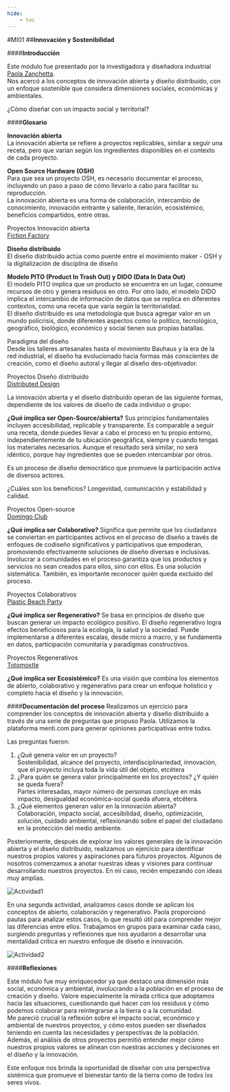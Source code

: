 ```yaml
---
hide:
    - toc
---
```


#MI01
##**Innovación y Sostenibilidad**

####**Introducción**

Este módulo fue presentado por la investigadora y diseñadora industrial [Paola Zanchetta](https://distributeddesign.eu/talent/paola-zanchetta/). <br> 
Nos acercó a los conceptos de innovación abierta y diseño distribuido, con un enfoque sostenible que considera dimensiones sociales, económicas y ambientales. 

¿Cómo diseñar con un impacto social y territorial?

####**Glosario**

**Innovación abierta** <br> 
La innovación abierta se refiere a proyectos replicables, similar a seguir una receta, pero que varían según los ingredientes disponibles en el contexto de cada proyecto. 

**Open Source Hardware (OSH)** <br> 
Para que sea un proyecto OSH, es necesario documentar el proceso, incluyendo un paso a paso de cómo llevarlo a cabo para facilitar su reproducción. <br> 
La innovación abierta es una forma de colaboración, intercambio de conocimiento, innovación entrante y saliente, iteración, ecosistémico, beneficios compartidos, entre otras. 

Proyectos Innovación abierta <br> 
[Fiction Factory](https://www.fictionfactory.nl/en/)

**Diseño distribuido** <br> 
El diseño distribuido actúa como puente entre el movimiento maker - OSH y la digitalización de disciplina de diseño 

**Modelo PITO (Product In Trash Out) y DIDO (Data In Data Out)** <br> 
El modelo PITO implica que un producto se encuentra en un lugar, consume recursos de otro y genera residuos en otro. Por otro lado, el modelo DIDO implica el intercambio de información de datos que se replica en diferentes contextos, como una receta que varía según la territorialidad. <br> 
El diseño distribuido es una metodología que busca agregar valor en un mundo policrisis, donde diferentes aspectos como lo político, tecnológico, geográfico, biológico, económico y social tienen sus propias batallas.

Paradigma del diseño <br> 
Desde los talleres artesanales hasta el movimiento Bauhaus y la era de la red industrial, el diseño ha evolucionado hacia formas más conscientes de creación, como el diseño autoral y llegar al diseño des-objetivador. 

Proyectos Diseño distribuido <br> 
[Distributed Design](https://distributeddesign.eu/)

La innovación abierta y el diseño distribuido operan de las siguiente formas, dependiente de los valores de diseño de cada individuo o grupo: 

**¿Qué implica ser Open-Source/abierta?**
Sus principios fundamentales incluyen accesibilidad, replicable y transparente. Es comparable a seguir una receta, donde puedes llevar a cabo el proceso en tu propio entorno, independientemente de tu ubicación geográfica, siempre y cuando tengas los materiales necesarios. Aunque el resultado será similar, no será idéntico, porque hay ingredientes que se pueden intercambiar por otros. 

Es un proceso de diseño democrático que promueve la participación activa de diversos actores. 

¿Cuáles son los beneficios? Longevidad, comunicación y estabilidad y calidad. 

Proyectos Open-source <br> 
[Domingo Club](https://domingoclub.com/)

**¿Qué implica ser Colaborativo?**
Significa que permite que lxs ciudadanxs se conviertan en participantes activos en el proceso de diseño a través de enfoques de codiseño significativos y participativos que empoderan, promoviendo efectivamente soluciones de diseño diversas e inclusivas. 
Involucrar a comunidades en el proceso garantiza que los productos y servicios no sean creados para ellos, sino con ellos. Es una solución sistemática. También, es importante reconocer quién queda excluido del proceso. 

Proyectos Colaborativos <br> 
[Plastic Beach Party](https://www.plasticbeachparty.com/)

**¿Qué implica ser Regenerativo?**
Se basa en principios de diseño que buscan generar un impacto ecológico positivo. El diseño regenerativo logra efectos beneficiosos para la ecología, la salud y la sociedad. Puede implementarse a diferentes escalas, desde micro a macro, y se fundamenta en datos, participación comunitaria y paradigmas constructivos. 

Proyectos Regenerativos <br> 
[Totomoxtle](https://www.fernandolaposse.com/totomoxle)

**¿Qué implica ser Ecosistémico?**
Es una visión que combina los elementos de abierto, colaborativo y regenerativo para crear un enfoque holístico y completo hacia el diseño y la innovación.


####**Documentación del proceso**
Realizamos un ejercicio para comprender los conceptos de innovación abierta y diseño distribuido a través de una serie de preguntas que propuso Paola. Utilizamos la plataforma menti.com para generar opiniones participativas entre todxs. 

Las preguntas fueron: <br>
1. ¿Qué genera valor en un proyecto? <br>
Sostenibilidad, alcance del proyecto, interdisciplinariedad, innovación, que el proyecto incluya toda la vida útil del objeto, etcétera <br>
2. ¿Para quién se genera valor principalmente en los proyectos? ¿Y quién se queda fuera? <br>
Partes interesadas, mayor número de personas concluye en más impacto, desigualdad económica-social queda afuera, etcétera. <br>
3. ¿Qué elementos generan valor en la innovación abierta? <br>
Colaboración, impacto social, accesibilidad, diseño, optimización, solución, cuidado ambiental, reflexionando sobre el papel del ciudadano en la protección del medio ambiente. 


Posteriormente, después de explorar los valores generales de la innovación abierta y el diseño distribuido, realizamos un ejercicio para identificar nuestros propios valores y aspiraciones para futuros proyectos. Algunos de nosotros comenzamos a anotar nuestras ideas y visiones para continuar desarrollando nuestros proyectos. En mi caso, recién empezando con ideas muy amplias. 

![Actividad1](../images/MI01/uno.png)

En una segunda actividad, analizamos casos donde se aplican los conceptos de abierto, colaboración y regenerativo. Paola proporcionó pautas para analizar estos casos, lo que resultó útil para comprender mejor las diferencias entre ellos. Trabajamos en grupos para examinar cada caso, surgiendo preguntas y reflexiones que nos ayudaron a desarrollar una mentalidad crítica en nuestro enfoque de diseño e innovación.

![Actividad2](../images/MI01/dos.png)

####**Reflexiones**

Este módulo fue muy enriquecedor ya que destaco una dimensión más social, económica y ambiental, involucrando a la población en el proceso de creación y diseño. Valore especialmente la mirada crítica que adoptamos hacia las situaciones, cuestionando qué hacer con los residuos y cómo podemos colaborar para reintegrarse a la tierra o a la comunidad. <br>
Me pareció crucial la reflexión sobre el impacto social, económico y ambiental de nuestros proyectos, y cómo estos pueden ser diseñados teniendo en cuenta las necesidades y perspectivas de la población. Además, el análisis de otros proyectos permitió entender mejor cómo nuestros propios valores se alinean con nuestras acciones y decisiones en el diseño y la innovación. 

Este enfoque nos brinda la oportunidad de diseñar con una perspectiva sistémica que promueve el bienestar tanto de la tierra como de todxs lxs seres vivos.
